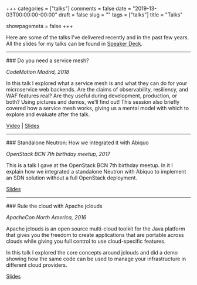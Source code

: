+++
categories = ["talks"]
comments = false
date = "2019-13-03T00:00:00-00:00"
draft = false
slug = ""
tags = ["talks"]
title = "Talks"

showpagemeta = false
+++

Here are some of the talks I've delivered recently and in the past few years. All the slides for my talks can be found in [Speaker Deck](https://speakerdeck.com/nacx).

<hr/>
### Do you need a service mesh?

_CodeMotion Madrid, 2018_

In this talk I explored what a service mesh is and what they can do for your microservice web backends. Are the claims of observability, resiliency, and WAF features real? Are they useful during development, production, or both? Using pictures and demos, we’ll find out! This session also briefly covered how a service mesh works, giving us a mental model with which to explore and evaluate after the talk.

[Video](https://www.youtube.com/watch?v=1eBPwXC43eY) | [Slides](https://speakerdeck.com/nacx/do-you-need-a-service-mesh)

<hr/>
### Standalone Neutron: How we integrated it with Abiquo

_OpenStack BCN 7th birthday meetup, 2017_

This is a talk I gave at the OpenStack BCN 7th birthday meetup. 
In it I explain how we integrated a standalone Neutron with Abiquo to implement an SDN solution without a full OpenStack deployment.

[Slides](https://speakerdeck.com/nacx/standalone-neutron-how-we-integrated-it-with-abiquo)

<hr/>
### Rule the cloud with Apache jclouds

_ApacheCon North America, 2016_

Apache jclouds is an open source multi-cloud toolkit for the Java platform that gives you the freedom to create applications that are portable across clouds while giving you full control to use cloud-specific features.

In this talk I explored the core concepts around jclouds and did a demo showing how the same code can be used to
manage your infrastructure in different cloud providers.

[Slides](https://speakerdeck.com/nacx/rule-the-cloud-with-apache-jclouds)